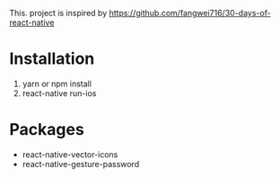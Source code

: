 This. project is inspired by https://github.com/fangwei716/30-days-of-react-native

# Installation
1. yarn or npm install
2. react-native run-ios

# Packages
- react-native-vector-icons
- react-native-gesture-password